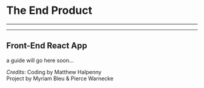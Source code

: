 # The End Product
---
---
## Front-End React App
a guide will go here soon...

*Credits*: Coding by Matthew Halpenny  <br/>
Project by Myriam Bleu & Pierce Warnecke